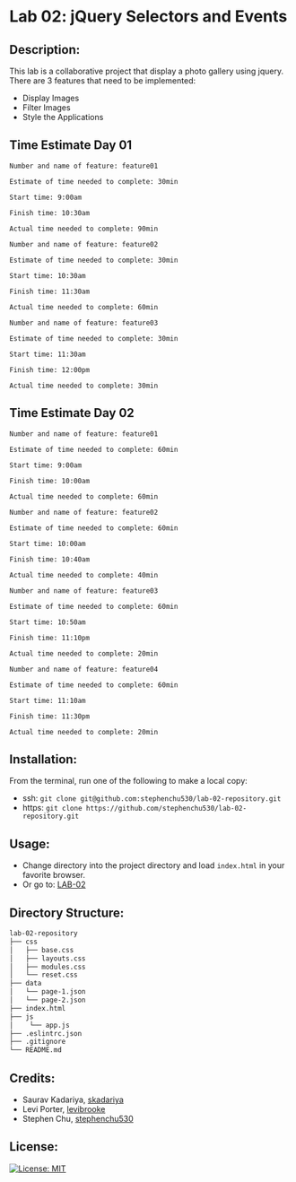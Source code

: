 # Lab 02: jQuery Selectors and Events

## Description:
This lab is a collaborative project that display a photo gallery using jquery. There are 3 features that need to be implemented:
* Display Images
* Filter Images
* Style the Applications

## Time Estimate Day 01
```
Number and name of feature: feature01

Estimate of time needed to complete: 30min

Start time: 9:00am

Finish time: 10:30am

Actual time needed to complete: 90min
```


```
Number and name of feature: feature02

Estimate of time needed to complete: 30min

Start time: 10:30am

Finish time: 11:30am

Actual time needed to complete: 60min
```

```
Number and name of feature: feature03

Estimate of time needed to complete: 30min

Start time: 11:30am

Finish time: 12:00pm

Actual time needed to complete: 30min
```

## Time Estimate Day 02
```
Number and name of feature: feature01

Estimate of time needed to complete: 60min

Start time: 9:00am

Finish time: 10:00am

Actual time needed to complete: 60min
```
```
Number and name of feature: feature02

Estimate of time needed to complete: 60min

Start time: 10:00am

Finish time: 10:40am

Actual time needed to complete: 40min
```
```
Number and name of feature: feature03

Estimate of time needed to complete: 60min

Start time: 10:50am

Finish time: 11:10pm

Actual time needed to complete: 20min
```
```
Number and name of feature: feature04

Estimate of time needed to complete: 60min

Start time: 11:10am

Finish time: 11:30pm

Actual time needed to complete: 20min
```

## Installation:
From the terminal, run one of the following to make a local copy:
* ssh: `git clone git@github.com:stephenchu530/lab-02-repository.git`
* https: `git clone https://github.com/stephenchu530/lab-02-repository.git`

## Usage:
* Change directory into the project directory and load `index.html` in your favorite browser.
* Or go to: [LAB-02](https://stephenchu530.github.io/lab-02-repository/)

## Directory Structure:
```sh
lab-02-repository
├── css
│   ├── base.css
│   ├── layouts.css
│   ├── modules.css
│   └── reset.css
├── data
│   └── page-1.json
│   └── page-2.json
├── index.html
├── js
│    └── app.js
├── .eslintrc.json
├── .gitignore
└── README.md
```

## Credits:
* Saurav Kadariya, [skadariya](https://github.com/skadariya)
* Levi Porter, [levibrooke](https://github.com/levibrooke)
* Stephen Chu, [stephenchu530](https://github.com/stephenchu530)

## License:
[![License: MIT](https://img.shields.io/badge/License-MIT-yellow.svg)](https://github.com/stephenchu530/lab-02-repository/blob/master/LICENSE)
